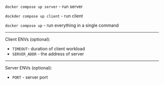 `docker compose up server` - run server

`dockder compose up client` - run client

`docker compose up` - run everything in a single command

---
Client ENVs (optional):
- `TIMEOUT`- duration of client workload 
- `SERVER_ADDR` - the address of server

---
Server ENVs (optional):
- `PORT` - server port